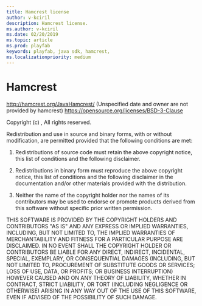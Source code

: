 ```yaml
---
title: Hamcrest license
author: v-kciril
description: Hamcrest license.
ms.author: v-kciril
ms.date: 02/20/2019
ms.topic: article
ms.prod: playfab
keywords: playfab, java sdk, hamcrest, 
ms.localizationpriority: medium
---
```


# Hamcrest

http://hamcrest.org/JavaHamcrest/
(Unspecified date and owner are not provided by hamcrest)
https://opensource.org/licenses/BSD-3-Clause

Copyright (c) <YEAR>, <OWNER>
All rights reserved.

Redistribution and use in source and binary forms, with or without modification, are permitted provided that the following conditions are met:

1. Redistributions of source code must retain the above copyright notice, this list of conditions and the following disclaimer.

2. Redistributions in binary form must reproduce the above copyright notice, this list of conditions and the following disclaimer in the documentation and/or other materials provided with the distribution.

3. Neither the name of the copyright holder nor the names of its contributors may be used to endorse or promote products derived from this software without specific prior written permission.

THIS SOFTWARE IS PROVIDED BY THE COPYRIGHT HOLDERS AND CONTRIBUTORS "AS IS" AND ANY EXPRESS OR IMPLIED WARRANTIES, INCLUDING, BUT NOT LIMITED TO, THE IMPLIED WARRANTIES OF MERCHANTABILITY AND FITNESS FOR A PARTICULAR PURPOSE ARE DISCLAIMED. IN NO EVENT SHALL THE COPYRIGHT HOLDER OR CONTRIBUTORS BE LIABLE FOR ANY DIRECT, INDIRECT, INCIDENTAL, SPECIAL, EXEMPLARY, OR CONSEQUENTIAL DAMAGES (INCLUDING, BUT NOT LIMITED TO, PROCUREMENT OF SUBSTITUTE GOODS OR SERVICES; LOSS OF USE, DATA, OR PROFITS; OR BUSINESS INTERRUPTION) HOWEVER CAUSED AND ON ANY THEORY OF LIABILITY, WHETHER IN CONTRACT, STRICT LIABILITY, OR TORT (INCLUDING NEGLIGENCE OR OTHERWISE) ARISING IN ANY WAY OUT OF THE USE OF THIS SOFTWARE, EVEN IF ADVISED OF THE POSSIBILITY OF SUCH DAMAGE.
